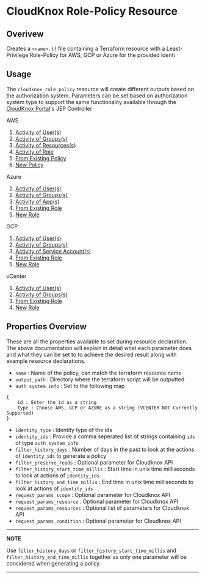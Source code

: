 # CloudKnox Role-Policy Resource

## Overivew

Creates a `<name>.tf` file containing a Terraform resource with a Least-Privilege Role-Policy for AWS, GCP or Azure for the provided identi

## Usage

The `cloudknox_role_policy` resource will create different outputs based on the authorization system. Parameters can be set based on authorization system type to support the same functionality available through the [CloudKnox Portal](app.cloudknox.io)'s JEP Controller

AWS

1. [Activity of User(s)](./aws/resource_cloudknox_role_policy_aws_activity_users.md)
2. [Activity of Groups(s)](./aws/resource_cloudknox_role_policy_aws_activity_groups.md)
3. [Activity of Resources(s)](./aws/resource_cloudknox_role_policy_aws_activity_resources.md)
4. [Activity of Role](./aws/resource_cloudknox_role_policy_aws_activity_role.md)
5. [From Existing Policy](./aws/resource_cloudknox_role_policy_aws_from_existing_policy.md)
6. [New Policy](./aws/resource_cloudknox_role_policy_aws_new_policy.md)

Azure

1. [Activity of User(s)](./azure/resource_cloudknox_role_policy_azure_activity_users.md)
2. [Activity of Groups(s)](./azure/resource_cloudknox_role_policy_azure_activity_groups.md)
3. [Activity of App(s)](./azure/resource_cloudknox_role_policy_azure_activity_apps.md)
4. [From Existing Role](./azure/resource_cloudknox_role_policy_azure_from_existing_role.md)
5. [New Role](./azure/resource_cloudknox_role_policy_azure_new_role.md)

GCP

1. [Activity of User(s)](./gcp/resource_cloudknox_role_policy_gcp_activity_users.md)
2. [Activity of Groups(s)](./gcp/resource_cloudknox_role_policy_gcp_activity_groups.md)
3. [Activity of Service Account(s)](./gcp/resource_cloudknox_role_policy_gcp_activity_service_accounts.md)
4. [From Existing Role](./gcp/resource_cloudknox_role_policy_gcp_from_existing_role.md)
5. [New Role](./gcp/resource_cloudknox_role_policy_gcp_activity_new_role.md)

vCenter

1. [Activity of User(s)](./vcenter/resource_cloudknox_role_policy_vcenter_activity_users.md)
2. [Activity of Groups(s)](./vcenter/resource_cloudknox_role_policy_vcenter_activity_groups.md)
3. [From Existing Role](./vcenter/resource_cloudknox_role_policy_vcenter_from_existing_role.md)
4. [New Role](./vcenter/resource_cloudknox_role_policy_vcenter_new_role.md)

## Properties Overview

These are all the properties available to set during resource declaration. The above documentation will explain in detail what each parameter does and what they can be set to to achieve the desired result along with example resource declarations. 

- `name` : Name of the policy, can match the terraform resource name
- `output_path` : Directory where the terraform script will be outputted
- `auth_system_info` : Set to the following map

```
{
    id : Enter the id as a string
    type : Choose AWS, GCP or AZURE as a string (VCENTER NOT Currently Supported)
}
```

- `identity_type` : Identity type of the ids
- `identity_ids` : Provide a comma seperated list of strings containing `ids` of type `auth_system_info`
- `filter_history_days` : Number of days in the past to look at the actions of `identity_ids` to generate a policy
- `filter_preserve_reads` : Optional parameter for Cloudknox API
- `filter_history_start_time_millis` : Start time in unix time milliseconds to look at actions of `identity_ids`
- `filter_history_end_time_millis` : End time in unix time milliseconds to look at actions of `identity_ids`
- `request_params_scope` : Optional parameter for Cloudknox API
- `request_params_resource` : Optional parameter for Cloudknox API
- `request_params_resources` : Optional list of parameters for Cloudknox API
- `request_params_condition` : Optional parameter for Cloudknox API

---
**NOTE**

Use `filter_history_days` or `filter_history_start_time_millis` and `filter_history_end_time_millis` together as only one parameter will be considered when generating a policy. 

---